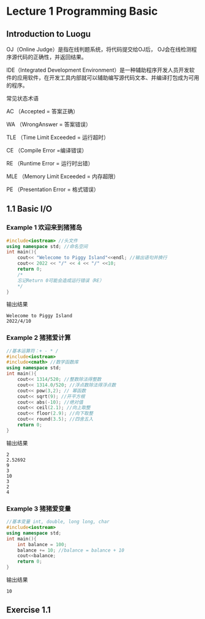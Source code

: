 # Lecture 1 Programming Basic
## Introduction to Luogu
OJ（Online Judge）是指在线判题系统，将代码提交给OJ后， OJ会在线检测程序源代码的正确性，并返回结果。

IDE（Integrated Development Environment）是一种辅助程序开发人员开发软件的应用软件，在开发工具内部就可以辅助编写源代码文本、并编译打包成为可用的程序。

常见状态术语

AC （Accepted = 答案正确）

WA （WrongAnswer = 答案错误）

TLE （Time Limit Exceeded = 运⾏超时）

CE （Compile Error =编译错误）

RE （Runtime Error = 运⾏时出错）

MLE （Memory Limit Exceeded = 内存超限）

PE （Presentation Error = 格式错误）
## 1.1 Basic I/O
### Example 1 欢迎来到猪猪岛
```c++
#include<iostream> //头文件
using namespace std; //命名空间
int main(){
    cout<< "Welecome to Piggy Island"<<endl; //输出语句并换行
    cout<< 2022 << "/" << 4 << "/" <<10;
    return 0;
    /*
    忘记Return 0可能会造成运行错误（RE）
    */
}
```
输出结果
```
Welecome to Piggy Island
2022/4/10
```
### Example 2 猪猪爱计算
```c++
//基本运算符：+ - * /
#include<iostream> 
#include<cmath> //数学函数库
using namespace std;
int main(){
    cout<< 1314/520; //整数除法得整数
    cout<< 1314.0/520; //浮点数除法得浮点数
    cout<< pow(3,2); // 幂函数
    cout<< sqrt(9); //开平方根
    cout<< abs(-10); //绝对值
    cout<< ceil(2.1); //向上取整
    cout<< floor(2.9); //向下取整
    cout<< round(3.5); //四舍五入
    return 0;
}
```
输出结果
```
2
2.52692
9
3
10
3
2
4
```
### Example 3 猪猪爱变量
``` c++
//基本变量 int, double, long long, char
#include<iostream> 
using namespace std;
int main(){
    int balance = 100;
    balance += 10; //balance = balance + 10
    cout<<balance;
    return 0;
}
```
输出结果
```
10
```
## Exercise 1.1





















